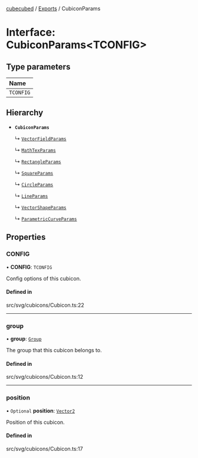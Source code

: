 [cubecubed](/reference/README.md) / [Exports](/reference/modules.md) / CubiconParams

# Interface: CubiconParams<TCONFIG\>

## Type parameters

| Name |
| :------ |
| `TCONFIG` |

## Hierarchy

- **`CubiconParams`**

  ↳ [`VectorFieldParams`](/reference/interfaces/VectorFieldParams.md)

  ↳ [`MathTexParams`](/reference/interfaces/MathTexParams.md)

  ↳ [`RectangleParams`](/reference/interfaces/RectangleParams.md)

  ↳ [`SquareParams`](/reference/interfaces/SquareParams.md)

  ↳ [`CircleParams`](/reference/interfaces/CircleParams.md)

  ↳ [`LineParams`](/reference/interfaces/LineParams.md)

  ↳ [`VectorShapeParams`](/reference/interfaces/VectorShapeParams.md)

  ↳ [`ParametricCurveParams`](/reference/interfaces/ParametricCurveParams.md)

## Properties

### CONFIG

• **CONFIG**: `TCONFIG`

Config options of this cubicon.

#### Defined in

src/svg/cubicons/Cubicon.ts:22

___

### group

• **group**: [`Group`](/reference/classes/Group.md)

The group that this cubicon belongs to.

#### Defined in

src/svg/cubicons/Cubicon.ts:12

___

### position

• `Optional` **position**: [`Vector2`](/reference/classes/Vector2.md)

Position of this cubicon.

#### Defined in

src/svg/cubicons/Cubicon.ts:17
